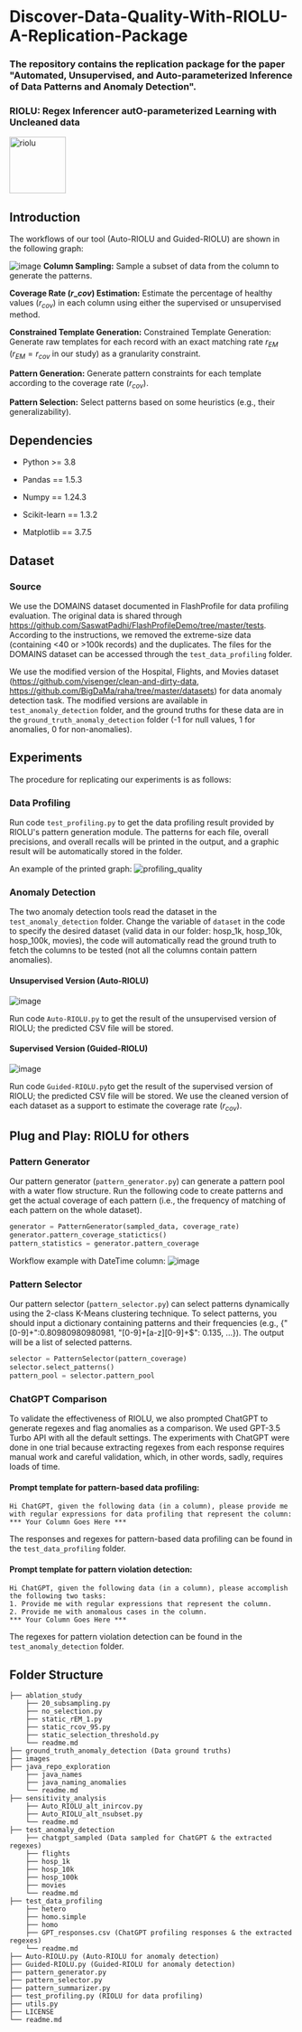 # Discover-Data-Quality-With-RIOLU-A-Replication-Package

### The repository contains the replication package for the paper "Automated, Unsupervised, and Auto-parameterized Inference of Data Patterns and Anomaly Detection".
### RIOLU: Regex Inferencer autO-parameterized Learning with Uncleaned data
<img src="./images/316591300-f91de69f-25a8-4ace-8e0b-eb225434272d.png" alt="riolu" width="100" height="100">



## Introduction
The workflows of our tool (Auto-RIOLU and Guided-RIOLU) are shown in the following graph:

![image](./images/methodology_overview.jpg?raw=true)
**Column Sampling:** Sample a subset of data from the column to generate the patterns. 

**Coverage Rate ($r\_{cov}$) Estimation:** Estimate the percentage of healthy values ($r_{cov}$) in each column using either the supervised or unsupervised method.

**Constrained Template Generation:** Constrained Template Generation: Generate raw templates for each record with an exact matching rate $r_{EM}$ ($r_{EM}=r_{cov}$ in our study) as a granularity constraint.

**Pattern Generation:** Generate pattern constraints for each template according to the coverage rate ($r_{cov}$).

**Pattern Selection:** Select patterns based on some heuristics (e.g., their generalizability). 

## Dependencies

- Python >= 3.8

- Pandas == 1.5.3

- Numpy == 1.24.3

- Scikit-learn == 1.3.2

- Matplotlib == 3.7.5

## Dataset

### Source
We use the DOMAINS dataset documented in FlashProfile for data profiling evaluation. The original data is shared through https://github.com/SaswatPadhi/FlashProfileDemo/tree/master/tests. According to the instructions, we removed the extreme-size data (containing <40 or >100k records) and the duplicates. The files for the DOMAINS dataset can be accessed through the ```test_data_profiling``` folder. 

We use the modified version of the Hospital, Flights, and Movies dataset (https://github.com/visenger/clean-and-dirty-data, https://github.com/BigDaMa/raha/tree/master/datasets) for data anomaly detection task. The modified versions are available in ```test_anomaly_detection``` folder, and the ground truths for these data are in the ```ground_truth_anomaly_detection``` folder (-1 for null values, 1 for anomalies, 0 for non-anomalies). 

## Experiments
The procedure for replicating our experiments is as follows:

### Data Profiling
Run code ```test_profiling.py``` to get the data profiling result provided by RIOLU's pattern generation module. The patterns for each file, overall precisions, and overall recalls will be printed in the output, and a graphic result will be automatically stored in the folder. 

An example of the printed graph: 
![profiling_quality](./images/profiling_quality.png?raw=true)

### Anomaly Detection
The two anomaly detection tools read the dataset in the ```test_anomaly_detection``` folder. Change the variable of ```dataset``` in the code to specify the desired dataset (valid data in our folder: hosp_1k, hosp_10k, hosp_100k, movies), the code will automatically read the ground truth to fetch the columns to be tested (not all the columns contain pattern anomalies). 

#### Unsupervised Version (Auto-RIOLU)
![image](./images/unsupervised_coverage_rate_estimation.jpg?raw=true)

Run code ```Auto-RIOLU.py``` to get the result of the unsupervised version of RIOLU; the predicted CSV file will be stored. 

#### Supervised Version (Guided-RIOLU)
![image](./images/supervised_coverage_rate_estimation.jpg?raw=true)

Run code ```Guided-RIOLU.py```to get the result of the supervised version of RIOLU; the predicted CSV file will be stored. We use the cleaned version of each dataset as a support to estimate the coverage rate ($r_{cov}$). 

## Plug and Play: RIOLU for others
### Pattern Generator
Our pattern generator (```pattern_generator.py```) can generate a pattern pool with a water flow structure. Run the following code to create patterns and get the actual coverage of each pattern (i.e., the frequency of matching of each pattern on the whole dataset). 

```python
generator = PatternGenerator(sampled_data, coverage_rate)
generator.pattern_coverage_statictics()
pattern_statistics = generator.pattern_coverage
```

Workflow example with DateTime column:
![image](./images/generation_example.jpg?raw=true)

### Pattern Selector
Our pattern selector (```pattern_selector.py```) can select patterns dynamically using the 2-class K-Means clustering technique. To select patterns, you should input a dictionary containing patterns and their frequencies (e.g., {"[0-9]+":0.80980980980981, "[0-9]+[a-z][0-9]+$": 0.135, ...}). The output will be a list of selected patterns. 

```python
selector = PatternSelector(pattern_coverage)
selector.select_patterns()
pattern_pool = selector.pattern_pool
```

### ChatGPT Comparison
To validate the effectiveness of RIOLU, we also prompted ChatGPT to generate regexes and flag anomalies as a comparison. We used GPT-3.5 Turbo API with all the default settings. The experiments with ChatGPT were done in one trial because extracting regexes from each response requires manual work and careful validation, which, in other words, sadly, requires loads of time. 

#### Prompt template for pattern-based data profiling:
```
Hi ChatGPT, given the following data (in a column), please provide me with regular expressions for data profiling that represent the column:
*** Your Column Goes Here ***
```
The responses and regexes for pattern-based data profiling can be found in the ```test_data_profiling``` folder.

#### Prompt template for pattern violation detection:
```
Hi ChatGPT, given the following data (in a column), please accomplish the following two tasks:
1. Provide me with regular expressions that represent the column.
2. Provide me with anomalous cases in the column.
*** Your Column Goes Here ***
```
The regexes for pattern violation detection can be found in the ```test_anomaly_detection``` folder.

## Folder Structure
```
├── ablation_study  
    ├── 20_subsampling.py
    ├── no_selection.py
    ├── static_rEM_1.py
    ├── static_rcov_95.py
    ├── static_selection_threshold.py
    └── readme.md
├── ground_truth_anomaly_detection (Data ground truths)
├── images                     
├── java_repo_exploration   
    ├── java_names
    ├── java_naming_anomalies
    └── readme.md
├── sensitivity_analysis
    ├── Auto_RIOLU_alt_inircov.py
    ├── Auto_RIOLU_alt_nsubset.py
    └── readme.md
├── test_anomaly_detection
    ├── chatgpt_sampled (Data sampled for ChatGPT & the extracted regexes)
    ├── flights
    ├── hosp_1k
    ├── hosp_10k
    ├── hosp_100k
    ├── movies
    └── readme.md
├── test_data_profiling
    ├── hetero
    ├── homo.simple
    ├── homo
    ├── GPT_responses.csv (ChatGPT profiling responses & the extracted regexes)
    └── readme.md
├── Auto-RIOLU.py (Auto-RIOLU for anomaly detection)
├── Guided-RIOLU.py (Guided-RIOLU for anomaly detection)
├── pattern_generator.py
├── pattern_selector.py
├── pattern_summarizer.py
├── test_profiling.py (RIOLU for data profiling)
├── utils.py
├── LICENSE
└── readme.md
```
